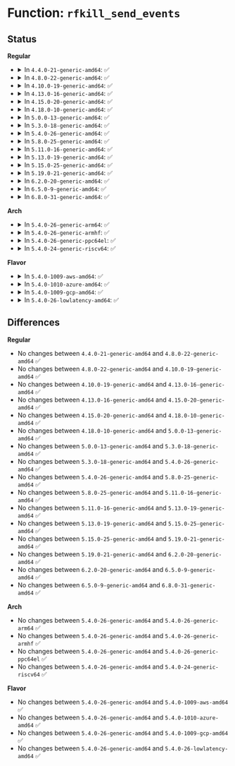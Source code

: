# Function: <code>rfkill_send_events</code>

## Status
<b>Regular</b>
<ul>
<li>
<details>
<summary>In <code>4.4.0-21-generic-amd64</code>: ✅</summary>

```c
void rfkill_send_events(struct rfkill * rfkill, enum rfkill_operation op)
```

```json
{
  "name": "rfkill_send_events",
  "collision_type": "Unique Static",
  "inline_type": "No",
  "funcs": [
    {
      "addr": 18446744071587305488,
      "name": "rfkill_send_events",
      "external": false,
      "loc": "net/rfkill/core.c:208",
      "file": "net/rfkill/core.c",
      "inline": "seen, unknown",
      "caller_inline": [],
      "caller_func": [
        "net/rfkill/core.c:rfkill_set_block",
        "net/rfkill/core.c:rfkill_register",
        "net/rfkill/core.c:rfkill_uevent_work"
      ]
    }
  ],
  "symbols": [
    {
      "addr": 18446744071587305488,
      "name": "rfkill_send_events",
      "section": ".text",
      "bind": "STB_LOCAL",
      "size": 227
    }
  ]
}
```
</details>
</li>
<li>
<details>
<summary>In <code>4.8.0-22-generic-amd64</code>: ✅</summary>

```c
void rfkill_send_events(struct rfkill * rfkill, enum rfkill_operation op)
```

```json
{
  "name": "rfkill_send_events",
  "collision_type": "Unique Static",
  "inline_type": "No",
  "funcs": [
    {
      "addr": 18446744071587776128,
      "name": "rfkill_send_events",
      "external": false,
      "loc": "net/rfkill/core.c:210",
      "file": "net/rfkill/core.c",
      "inline": "seen, unknown",
      "caller_inline": [],
      "caller_func": [
        "net/rfkill/core.c:rfkill_register",
        "net/rfkill/core.c:rfkill_uevent_work",
        "net/rfkill/core.c:rfkill_set_block"
      ]
    }
  ],
  "symbols": [
    {
      "addr": 18446744071587776128,
      "name": "rfkill_send_events",
      "section": ".text",
      "bind": "STB_LOCAL",
      "size": 227
    }
  ]
}
```
</details>
</li>
<li>
<details>
<summary>In <code>4.10.0-19-generic-amd64</code>: ✅</summary>

```c
void rfkill_send_events(struct rfkill * rfkill, enum rfkill_operation op)
```

```json
{
  "name": "rfkill_send_events",
  "collision_type": "Unique Static",
  "inline_type": "No",
  "funcs": [
    {
      "addr": 18446744071587991280,
      "name": "rfkill_send_events",
      "external": false,
      "loc": "net/rfkill/core.c:210",
      "file": "net/rfkill/core.c",
      "inline": "seen, unknown",
      "caller_inline": [],
      "caller_func": [
        "net/rfkill/core.c:rfkill_register",
        "net/rfkill/core.c:rfkill_uevent_work",
        "net/rfkill/core.c:rfkill_set_block"
      ]
    }
  ],
  "symbols": [
    {
      "addr": 18446744071587991280,
      "name": "rfkill_send_events",
      "section": ".text",
      "bind": "STB_LOCAL",
      "size": 227
    }
  ]
}
```
</details>
</li>
<li>
<details>
<summary>In <code>4.13.0-16-generic-amd64</code>: ✅</summary>

```c
void rfkill_send_events(struct rfkill * rfkill, enum rfkill_operation op)
```

```json
{
  "name": "rfkill_send_events",
  "collision_type": "Unique Static",
  "inline_type": "No",
  "funcs": [
    {
      "addr": 18446744071588149392,
      "name": "rfkill_send_events",
      "external": false,
      "loc": "net/rfkill/core.c:267",
      "file": "net/rfkill/core.c",
      "inline": "seen, unknown",
      "caller_inline": [],
      "caller_func": [
        "net/rfkill/core.c:rfkill_register",
        "net/rfkill/core.c:rfkill_uevent_work",
        "net/rfkill/core.c:rfkill_set_block"
      ]
    }
  ],
  "symbols": [
    {
      "addr": 18446744071588149392,
      "name": "rfkill_send_events",
      "section": ".text",
      "bind": "STB_LOCAL",
      "size": 227
    }
  ]
}
```
</details>
</li>
<li>
<details>
<summary>In <code>4.15.0-20-generic-amd64</code>: ✅</summary>

```c
void rfkill_send_events(struct rfkill * rfkill, enum rfkill_operation op)
```

```json
{
  "name": "rfkill_send_events",
  "collision_type": "Unique Static",
  "inline_type": "No",
  "funcs": [
    {
      "addr": 18446744071588697504,
      "name": "rfkill_send_events",
      "external": false,
      "loc": "net/rfkill/core.c:267",
      "file": "net/rfkill/core.c",
      "inline": "seen, unknown",
      "caller_inline": [],
      "caller_func": [
        "net/rfkill/core.c:rfkill_register",
        "net/rfkill/core.c:rfkill_uevent_work",
        "net/rfkill/core.c:rfkill_set_block"
      ]
    }
  ],
  "symbols": [
    {
      "addr": 18446744071588697504,
      "name": "rfkill_send_events",
      "section": ".text",
      "bind": "STB_LOCAL",
      "size": 227
    }
  ]
}
```
</details>
</li>
<li>
<details>
<summary>In <code>4.18.0-10-generic-amd64</code>: ✅</summary>

```c
void rfkill_send_events(struct rfkill * rfkill, enum rfkill_operation op)
```

```json
{
  "name": "rfkill_send_events",
  "collision_type": "Unique Static",
  "inline_type": "No",
  "funcs": [
    {
      "addr": 18446744071589064224,
      "name": "rfkill_send_events",
      "external": false,
      "loc": "net/rfkill/core.c:281",
      "file": "net/rfkill/core.c",
      "inline": "seen, unknown",
      "caller_inline": [],
      "caller_func": [
        "net/rfkill/core.c:rfkill_register",
        "net/rfkill/core.c:rfkill_uevent_work",
        "net/rfkill/core.c:rfkill_set_block"
      ]
    }
  ],
  "symbols": [
    {
      "addr": 18446744071589064224,
      "name": "rfkill_send_events",
      "section": ".text",
      "bind": "STB_LOCAL",
      "size": 225
    }
  ]
}
```
</details>
</li>
<li>
<details>
<summary>In <code>5.0.0-13-generic-amd64</code>: ✅</summary>

```c
void rfkill_send_events(struct rfkill * rfkill, enum rfkill_operation op)
```

```json
{
  "name": "rfkill_send_events",
  "collision_type": "Unique Static",
  "inline_type": "No",
  "funcs": [
    {
      "addr": 18446744071589290416,
      "name": "rfkill_send_events",
      "external": false,
      "loc": "net/rfkill/core.c:283",
      "file": "net/rfkill/core.c",
      "inline": "seen, unknown",
      "caller_inline": [],
      "caller_func": [
        "net/rfkill/core.c:rfkill_register",
        "net/rfkill/core.c:rfkill_uevent_work",
        "net/rfkill/core.c:rfkill_set_block"
      ]
    }
  ],
  "symbols": [
    {
      "addr": 18446744071589290416,
      "name": "rfkill_send_events",
      "section": ".text",
      "bind": "STB_LOCAL",
      "size": 225
    }
  ]
}
```
</details>
</li>
<li>
<details>
<summary>In <code>5.3.0-18-generic-amd64</code>: ✅</summary>

```c
void rfkill_send_events(struct rfkill * rfkill, enum rfkill_operation op)
```

```json
{
  "name": "rfkill_send_events",
  "collision_type": "Unique Static",
  "inline_type": "No",
  "funcs": [
    {
      "addr": 18446744071589743216,
      "name": "rfkill_send_events",
      "external": false,
      "loc": "net/rfkill/core.c:271",
      "file": "net/rfkill/core.c",
      "inline": "seen, unknown",
      "caller_inline": [],
      "caller_func": [
        "net/rfkill/core.c:rfkill_register",
        "net/rfkill/core.c:rfkill_uevent_work",
        "net/rfkill/core.c:rfkill_set_block"
      ]
    }
  ],
  "symbols": [
    {
      "addr": 18446744071589743216,
      "name": "rfkill_send_events",
      "section": ".text",
      "bind": "STB_LOCAL",
      "size": 224
    }
  ]
}
```
</details>
</li>
<li>
<details>
<summary>In <code>5.4.0-26-generic-amd64</code>: ✅</summary>

```c
void rfkill_send_events(struct rfkill * rfkill, enum rfkill_operation op)
```

```json
{
  "name": "rfkill_send_events",
  "collision_type": "Unique Static",
  "inline_type": "No",
  "funcs": [
    {
      "addr": 18446744071589967200,
      "name": "rfkill_send_events",
      "external": false,
      "loc": "net/rfkill/core.c:271",
      "file": "net/rfkill/core.c",
      "inline": "seen, unknown",
      "caller_inline": [],
      "caller_func": [
        "net/rfkill/core.c:rfkill_register",
        "net/rfkill/core.c:rfkill_uevent_work",
        "net/rfkill/core.c:rfkill_set_block"
      ]
    }
  ],
  "symbols": [
    {
      "addr": 18446744071589967200,
      "name": "rfkill_send_events",
      "section": ".text",
      "bind": "STB_LOCAL",
      "size": 224
    }
  ]
}
```
</details>
</li>
<li>
<details>
<summary>In <code>5.8.0-25-generic-amd64</code>: ✅</summary>

```c
void rfkill_send_events(struct rfkill * rfkill, enum rfkill_operation op)
```

```json
{
  "name": "rfkill_send_events",
  "collision_type": "Unique Static",
  "inline_type": "No",
  "funcs": [
    {
      "addr": 18446744071590999440,
      "name": "rfkill_send_events",
      "external": false,
      "loc": "net/rfkill/core.c:271",
      "file": "net/rfkill/core.c",
      "inline": "seen, unknown",
      "caller_inline": [],
      "caller_func": [
        "net/rfkill/core.c:rfkill_unregister",
        "net/rfkill/core.c:rfkill_register",
        "net/rfkill/core.c:rfkill_uevent_work",
        "net/rfkill/core.c:rfkill_set_block"
      ]
    }
  ],
  "symbols": [
    {
      "addr": 18446744071590999440,
      "name": "rfkill_send_events",
      "section": ".text",
      "bind": "STB_LOCAL",
      "size": 224
    }
  ]
}
```
</details>
</li>
<li>
<details>
<summary>In <code>5.11.0-16-generic-amd64</code>: ✅</summary>

```c
void rfkill_send_events(struct rfkill * rfkill, enum rfkill_operation op)
```

```json
{
  "name": "rfkill_send_events",
  "collision_type": "Unique Static",
  "inline_type": "No",
  "funcs": [
    {
      "addr": 18446744071591064128,
      "name": "rfkill_send_events",
      "external": false,
      "loc": "net/rfkill/core.c:273",
      "file": "net/rfkill/core.c",
      "inline": "seen, unknown",
      "caller_inline": [],
      "caller_func": [
        "net/rfkill/core.c:rfkill_unregister",
        "net/rfkill/core.c:rfkill_register",
        "net/rfkill/core.c:rfkill_uevent_work",
        "net/rfkill/core.c:rfkill_set_block"
      ]
    }
  ],
  "symbols": [
    {
      "addr": 18446744071591064128,
      "name": "rfkill_send_events",
      "section": ".text",
      "bind": "STB_LOCAL",
      "size": 235
    }
  ]
}
```
</details>
</li>
<li>
<details>
<summary>In <code>5.13.0-19-generic-amd64</code>: ✅</summary>

```c
void rfkill_send_events(struct rfkill * rfkill, enum rfkill_operation op)
```

```json
{
  "name": "rfkill_send_events",
  "collision_type": "Unique Static",
  "inline_type": "No",
  "funcs": [
    {
      "addr": 18446744071590994896,
      "name": "rfkill_send_events",
      "external": false,
      "loc": "net/rfkill/core.c:274",
      "file": "net/rfkill/core.c",
      "inline": "seen, unknown",
      "caller_inline": [],
      "caller_func": [
        "net/rfkill/core.c:rfkill_unregister",
        "net/rfkill/core.c:rfkill_register",
        "net/rfkill/core.c:rfkill_uevent_work",
        "net/rfkill/core.c:rfkill_set_block"
      ]
    }
  ],
  "symbols": [
    {
      "addr": 18446744071590994896,
      "name": "rfkill_send_events",
      "section": ".text",
      "bind": "STB_LOCAL",
      "size": 235
    }
  ]
}
```
</details>
</li>
<li>
<details>
<summary>In <code>5.15.0-25-generic-amd64</code>: ✅</summary>

```c
void rfkill_send_events(struct rfkill * rfkill, enum rfkill_operation op)
```

```json
{
  "name": "rfkill_send_events",
  "collision_type": "Unique Static",
  "inline_type": "No",
  "funcs": [
    {
      "addr": 18446744071591832800,
      "name": "rfkill_send_events",
      "external": false,
      "loc": "net/rfkill/core.c:274",
      "file": "net/rfkill/core.c",
      "inline": "seen, unknown",
      "caller_inline": [],
      "caller_func": [
        "net/rfkill/core.c:rfkill_unregister",
        "net/rfkill/core.c:rfkill_register",
        "net/rfkill/core.c:rfkill_uevent_work",
        "net/rfkill/core.c:rfkill_set_block"
      ]
    }
  ],
  "symbols": [
    {
      "addr": 18446744071591832800,
      "name": "rfkill_send_events",
      "section": ".text",
      "bind": "STB_LOCAL",
      "size": 235
    }
  ]
}
```
</details>
</li>
<li>
<details>
<summary>In <code>5.19.0-21-generic-amd64</code>: ✅</summary>

```c
void rfkill_send_events(struct rfkill * rfkill, enum rfkill_operation op)
```

```json
{
  "name": "rfkill_send_events",
  "collision_type": "Unique Static",
  "inline_type": "No",
  "funcs": [
    {
      "addr": 18446744071593547328,
      "name": "rfkill_send_events",
      "external": false,
      "loc": "net/rfkill/core.c:274",
      "file": "net/rfkill/core.c",
      "inline": "seen, unknown",
      "caller_inline": [],
      "caller_func": [
        "net/rfkill/core.c:rfkill_unregister",
        "net/rfkill/core.c:rfkill_register",
        "net/rfkill/core.c:rfkill_uevent_work",
        "net/rfkill/core.c:rfkill_set_block"
      ]
    }
  ],
  "symbols": [
    {
      "addr": 18446744071593547328,
      "name": "rfkill_send_events",
      "section": ".text",
      "bind": "STB_LOCAL",
      "size": 258
    }
  ]
}
```
</details>
</li>
<li>
<details>
<summary>In <code>6.2.0-20-generic-amd64</code>: ✅</summary>

```c
void rfkill_send_events(struct rfkill * rfkill, enum rfkill_operation op)
```

```json
{
  "name": "rfkill_send_events",
  "collision_type": "Unique Static",
  "inline_type": "No",
  "funcs": [
    {
      "addr": 18446744071595468960,
      "name": "rfkill_send_events",
      "external": false,
      "loc": "net/rfkill/core.c:274",
      "file": "net/rfkill/core.c",
      "inline": "seen, unknown",
      "caller_inline": [],
      "caller_func": [
        "net/rfkill/core.c:rfkill_unregister",
        "net/rfkill/core.c:rfkill_register",
        "net/rfkill/core.c:rfkill_uevent_work",
        "net/rfkill/core.c:rfkill_set_block"
      ]
    }
  ],
  "symbols": [
    {
      "addr": 18446744071595468960,
      "name": "rfkill_send_events",
      "section": ".text",
      "bind": "STB_LOCAL",
      "size": 258
    }
  ]
}
```
</details>
</li>
<li>
<details>
<summary>In <code>6.5.0-9-generic-amd64</code>: ✅</summary>

```c
void rfkill_send_events(struct rfkill * rfkill, enum rfkill_operation op)
```

```json
{
  "name": "rfkill_send_events",
  "collision_type": "Unique Static",
  "inline_type": "No",
  "funcs": [
    {
      "addr": 18446744071595976080,
      "name": "rfkill_send_events",
      "external": false,
      "loc": "net/rfkill/core.c:274",
      "file": "net/rfkill/core.c",
      "inline": "seen, unknown",
      "caller_inline": [],
      "caller_func": [
        "net/rfkill/core.c:rfkill_unregister",
        "net/rfkill/core.c:rfkill_register",
        "net/rfkill/core.c:rfkill_uevent_work",
        "net/rfkill/core.c:rfkill_set_block"
      ]
    }
  ],
  "symbols": [
    {
      "addr": 18446744071595976080,
      "name": "rfkill_send_events",
      "section": ".text",
      "bind": "STB_LOCAL",
      "size": 258
    }
  ]
}
```
</details>
</li>
<li>
<details>
<summary>In <code>6.8.0-31-generic-amd64</code>: ✅</summary>

```c
void rfkill_send_events(struct rfkill * rfkill, enum rfkill_operation op)
```

```json
{
  "name": "rfkill_send_events",
  "collision_type": "Unique Static",
  "inline_type": "No",
  "funcs": [
    {
      "addr": 18446744071596838432,
      "name": "rfkill_send_events",
      "external": false,
      "loc": "net/rfkill/core.c:275",
      "file": "net/rfkill/core.c",
      "inline": "seen, unknown",
      "caller_inline": [],
      "caller_func": [
        "net/rfkill/core.c:rfkill_unregister",
        "net/rfkill/core.c:rfkill_register",
        "net/rfkill/core.c:rfkill_uevent_work",
        "net/rfkill/core.c:rfkill_set_block"
      ]
    }
  ],
  "symbols": [
    {
      "addr": 18446744071596838432,
      "name": "rfkill_send_events",
      "section": ".text",
      "bind": "STB_LOCAL",
      "size": 305
    }
  ]
}
```
</details>
</li>
</ul>
<b>Arch</b>
<ul>
<li>
<details>
<summary>In <code>5.4.0-26-generic-arm64</code>: ✅</summary>

```c
void rfkill_send_events(struct rfkill * rfkill, enum rfkill_operation op)
```

```json
{
  "name": "rfkill_send_events",
  "collision_type": "Unique Static",
  "inline_type": "No",
  "funcs": [
    {
      "addr": 18446603336503705008,
      "name": "rfkill_send_events",
      "external": false,
      "loc": "net/rfkill/core.c:271",
      "file": "net/rfkill/core.c",
      "inline": "seen, unknown",
      "caller_inline": [],
      "caller_func": [
        "net/rfkill/core.c:rfkill_register",
        "net/rfkill/core.c:rfkill_uevent_work",
        "net/rfkill/core.c:rfkill_set_block"
      ]
    }
  ],
  "symbols": [
    {
      "addr": 18446603336503705008,
      "name": "rfkill_send_events",
      "section": ".text",
      "bind": "STB_LOCAL",
      "size": 208
    }
  ]
}
```
</details>
</li>
<li>
<details>
<summary>In <code>5.4.0-26-generic-armhf</code>: ✅</summary>

```c
void rfkill_send_events(struct rfkill * rfkill, enum rfkill_operation op)
```

```json
{
  "name": "rfkill_send_events",
  "collision_type": "Unique Static",
  "inline_type": "No",
  "funcs": [
    {
      "addr": 3236337752,
      "name": "rfkill_send_events",
      "external": false,
      "loc": "net/rfkill/core.c:271",
      "file": "net/rfkill/core.c",
      "inline": "seen, unknown",
      "caller_inline": [],
      "caller_func": [
        "net/rfkill/core.c:rfkill_register",
        "net/rfkill/core.c:rfkill_uevent_work",
        "net/rfkill/core.c:rfkill_set_block"
      ]
    }
  ],
  "symbols": [
    {
      "addr": 3236337752,
      "name": "rfkill_send_events",
      "section": ".text",
      "bind": "STB_LOCAL",
      "size": 228
    }
  ]
}
```
</details>
</li>
<li>
<details>
<summary>In <code>5.4.0-26-generic-ppc64el</code>: ✅</summary>

```c
void rfkill_send_events(struct rfkill * rfkill, enum rfkill_operation op)
```

```json
{
  "name": "rfkill_send_events",
  "collision_type": "Unique Static",
  "inline_type": "No",
  "funcs": [
    {
      "addr": 13835058055297539888,
      "name": "rfkill_send_events",
      "external": false,
      "loc": "net/rfkill/core.c:271",
      "file": "net/rfkill/core.c",
      "inline": "seen, unknown",
      "caller_inline": [],
      "caller_func": [
        "net/rfkill/core.c:rfkill_unregister",
        "net/rfkill/core.c:rfkill_register",
        "net/rfkill/core.c:rfkill_uevent_work",
        "net/rfkill/core.c:rfkill_set_block"
      ]
    }
  ],
  "symbols": [
    {
      "addr": 13835058055297539888,
      "name": "rfkill_send_events",
      "section": ".text",
      "bind": "STB_LOCAL",
      "size": 336
    }
  ]
}
```
</details>
</li>
<li>
<details>
<summary>In <code>5.4.0-24-generic-riscv64</code>: ✅</summary>

```c
void rfkill_send_events(struct rfkill * rfkill, enum rfkill_operation op)
```

```json
{
  "name": "rfkill_send_events",
  "collision_type": "Unique Static",
  "inline_type": "No",
  "funcs": [
    {
      "addr": 18446743936279633196,
      "name": "rfkill_send_events",
      "external": false,
      "loc": "net/rfkill/core.c:271",
      "file": "net/rfkill/core.c",
      "inline": "seen, unknown",
      "caller_inline": [],
      "caller_func": [
        "net/rfkill/core.c:rfkill_register",
        "net/rfkill/core.c:rfkill_uevent_work",
        "net/rfkill/core.c:rfkill_set_block"
      ]
    }
  ],
  "symbols": [
    {
      "addr": 18446743936279633196,
      "name": "rfkill_send_events",
      "section": ".text",
      "bind": "STB_LOCAL",
      "size": 246
    }
  ]
}
```
</details>
</li>
</ul>
<b>Flavor</b>
<ul>
<li>
<details>
<summary>In <code>5.4.0-1009-aws-amd64</code>: ✅</summary>

```c
void rfkill_send_events(struct rfkill * rfkill, enum rfkill_operation op)
```

```json
{
  "name": "rfkill_send_events",
  "collision_type": "Unique Static",
  "inline_type": "No",
  "funcs": [
    {
      "addr": 18446744071589570800,
      "name": "rfkill_send_events",
      "external": false,
      "loc": "net/rfkill/core.c:271",
      "file": "net/rfkill/core.c",
      "inline": "seen, unknown",
      "caller_inline": [],
      "caller_func": [
        "net/rfkill/core.c:rfkill_register",
        "net/rfkill/core.c:rfkill_uevent_work",
        "net/rfkill/core.c:rfkill_set_block"
      ]
    }
  ],
  "symbols": [
    {
      "addr": 18446744071589570800,
      "name": "rfkill_send_events",
      "section": ".text",
      "bind": "STB_LOCAL",
      "size": 224
    }
  ]
}
```
</details>
</li>
<li>
<details>
<summary>In <code>5.4.0-1010-azure-amd64</code>: ✅</summary>

```c
void rfkill_send_events(struct rfkill * rfkill, enum rfkill_operation op)
```

```json
{
  "name": "rfkill_send_events",
  "collision_type": "Unique Static",
  "inline_type": "No",
  "funcs": [
    {
      "addr": 18446744071589295376,
      "name": "rfkill_send_events",
      "external": false,
      "loc": "net/rfkill/core.c:271",
      "file": "net/rfkill/core.c",
      "inline": "seen, unknown",
      "caller_inline": [],
      "caller_func": [
        "net/rfkill/core.c:rfkill_register",
        "net/rfkill/core.c:rfkill_uevent_work",
        "net/rfkill/core.c:rfkill_set_block"
      ]
    }
  ],
  "symbols": [
    {
      "addr": 18446744071589295376,
      "name": "rfkill_send_events",
      "section": ".text",
      "bind": "STB_LOCAL",
      "size": 224
    }
  ]
}
```
</details>
</li>
<li>
<details>
<summary>In <code>5.4.0-1009-gcp-amd64</code>: ✅</summary>

```c
void rfkill_send_events(struct rfkill * rfkill, enum rfkill_operation op)
```

```json
{
  "name": "rfkill_send_events",
  "collision_type": "Unique Static",
  "inline_type": "No",
  "funcs": [
    {
      "addr": 18446744071590012832,
      "name": "rfkill_send_events",
      "external": false,
      "loc": "net/rfkill/core.c:271",
      "file": "net/rfkill/core.c",
      "inline": "seen, unknown",
      "caller_inline": [],
      "caller_func": [
        "net/rfkill/core.c:rfkill_register",
        "net/rfkill/core.c:rfkill_uevent_work",
        "net/rfkill/core.c:rfkill_set_block"
      ]
    }
  ],
  "symbols": [
    {
      "addr": 18446744071590012832,
      "name": "rfkill_send_events",
      "section": ".text",
      "bind": "STB_LOCAL",
      "size": 224
    }
  ]
}
```
</details>
</li>
<li>
<details>
<summary>In <code>5.4.0-26-lowlatency-amd64</code>: ✅</summary>

```c
void rfkill_send_events(struct rfkill * rfkill, enum rfkill_operation op)
```

```json
{
  "name": "rfkill_send_events",
  "collision_type": "Unique Static",
  "inline_type": "No",
  "funcs": [
    {
      "addr": 18446744071590062912,
      "name": "rfkill_send_events",
      "external": false,
      "loc": "net/rfkill/core.c:271",
      "file": "net/rfkill/core.c",
      "inline": "seen, unknown",
      "caller_inline": [],
      "caller_func": [
        "net/rfkill/core.c:rfkill_register",
        "net/rfkill/core.c:rfkill_uevent_work",
        "net/rfkill/core.c:rfkill_set_block"
      ]
    }
  ],
  "symbols": [
    {
      "addr": 18446744071590062912,
      "name": "rfkill_send_events",
      "section": ".text",
      "bind": "STB_LOCAL",
      "size": 224
    }
  ]
}
```
</details>
</li>
</ul>

## Differences
<b>Regular</b>
<ul>
<li>
No changes between <code>4.4.0-21-generic-amd64</code> and <code>4.8.0-22-generic-amd64</code> ✅
</li>
<li>
No changes between <code>4.8.0-22-generic-amd64</code> and <code>4.10.0-19-generic-amd64</code> ✅
</li>
<li>
No changes between <code>4.10.0-19-generic-amd64</code> and <code>4.13.0-16-generic-amd64</code> ✅
</li>
<li>
No changes between <code>4.13.0-16-generic-amd64</code> and <code>4.15.0-20-generic-amd64</code> ✅
</li>
<li>
No changes between <code>4.15.0-20-generic-amd64</code> and <code>4.18.0-10-generic-amd64</code> ✅
</li>
<li>
No changes between <code>4.18.0-10-generic-amd64</code> and <code>5.0.0-13-generic-amd64</code> ✅
</li>
<li>
No changes between <code>5.0.0-13-generic-amd64</code> and <code>5.3.0-18-generic-amd64</code> ✅
</li>
<li>
No changes between <code>5.3.0-18-generic-amd64</code> and <code>5.4.0-26-generic-amd64</code> ✅
</li>
<li>
No changes between <code>5.4.0-26-generic-amd64</code> and <code>5.8.0-25-generic-amd64</code> ✅
</li>
<li>
No changes between <code>5.8.0-25-generic-amd64</code> and <code>5.11.0-16-generic-amd64</code> ✅
</li>
<li>
No changes between <code>5.11.0-16-generic-amd64</code> and <code>5.13.0-19-generic-amd64</code> ✅
</li>
<li>
No changes between <code>5.13.0-19-generic-amd64</code> and <code>5.15.0-25-generic-amd64</code> ✅
</li>
<li>
No changes between <code>5.15.0-25-generic-amd64</code> and <code>5.19.0-21-generic-amd64</code> ✅
</li>
<li>
No changes between <code>5.19.0-21-generic-amd64</code> and <code>6.2.0-20-generic-amd64</code> ✅
</li>
<li>
No changes between <code>6.2.0-20-generic-amd64</code> and <code>6.5.0-9-generic-amd64</code> ✅
</li>
<li>
No changes between <code>6.5.0-9-generic-amd64</code> and <code>6.8.0-31-generic-amd64</code> ✅
</li>
</ul>
<b>Arch</b>
<ul>
<li>
No changes between <code>5.4.0-26-generic-amd64</code> and <code>5.4.0-26-generic-arm64</code> ✅
</li>
<li>
No changes between <code>5.4.0-26-generic-amd64</code> and <code>5.4.0-26-generic-armhf</code> ✅
</li>
<li>
No changes between <code>5.4.0-26-generic-amd64</code> and <code>5.4.0-26-generic-ppc64el</code> ✅
</li>
<li>
No changes between <code>5.4.0-26-generic-amd64</code> and <code>5.4.0-24-generic-riscv64</code> ✅
</li>
</ul>
<b>Flavor</b>
<ul>
<li>
No changes between <code>5.4.0-26-generic-amd64</code> and <code>5.4.0-1009-aws-amd64</code> ✅
</li>
<li>
No changes between <code>5.4.0-26-generic-amd64</code> and <code>5.4.0-1010-azure-amd64</code> ✅
</li>
<li>
No changes between <code>5.4.0-26-generic-amd64</code> and <code>5.4.0-1009-gcp-amd64</code> ✅
</li>
<li>
No changes between <code>5.4.0-26-generic-amd64</code> and <code>5.4.0-26-lowlatency-amd64</code> ✅
</li>
</ul>
